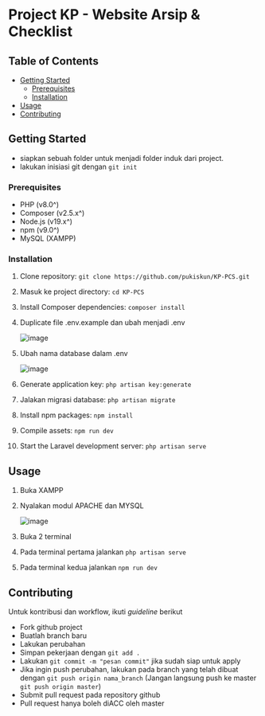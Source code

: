 # Project KP - Website Arsip & Checklist

## Table of Contents
- [Getting Started](#getting-started)
  - [Prerequisites](#prerequisites)
  - [Installation](#installation)
- [Usage](#usage)
- [Contributing](#contributing)

## Getting Started

- siapkan sebuah folder untuk menjadi folder induk dari project.
- lakukan inisiasi git dengan `git init`

### Prerequisites

- PHP (v8.0^)
- Composer (v2.5.x^)
- Node.js (v19.x^)
- npm (v9.0^)
- MySQL (XAMPP)

### Installation

1. Clone repository: `git clone https://github.com/pukiskun/KP-PCS.git`
2. Masuk ke project directory: `cd KP-PCS`
3. Install Composer dependencies: `composer install`
4. Duplicate file .env.example dan ubah menjadi .env
   
   ![image](https://github.com/pukiskun/KP-PCS/assets/80185724/4aae9997-ca5f-4eae-aa96-222800a57fc1)
   
6. Ubah nama database dalam .env
   
   ![image](https://github.com/pukiskun/KP-PCS/assets/80185724/98daac9a-fbfd-4282-ab7e-f58c4578a9a6)
   
9. Generate application key: `php artisan key:generate`
10. Jalakan migrasi database: `php artisan migrate`
11. Install npm packages: `npm install`
12. Compile assets: `npm run dev`
13. Start the Laravel development server: `php artisan serve`

## Usage

1. Buka XAMPP
2. Nyalakan modul APACHE dan MYSQL

   ![image](https://github.com/pukiskun/KP-PCS/assets/80185724/89fb01be-8858-407e-860f-5b1cdc1b5a19)
   
4. Buka 2 terminal
5. Pada terminal pertama jalankan `php artisan serve`
6. Pada terminal kedua jalankan `npm run dev`

## Contributing

Untuk kontribusi dan workflow, ikuti _guideline_ berikut

- Fork github project
- Buatlah branch baru
- Lakukan perubahan
- Simpan pekerjaan dengan `git add .`
- Lakukan `git commit -m "pesan commit"` jika sudah siap untuk apply
- Jika ingin push perubahan, lakukan pada branch yang telah dibuat dengan `git push origin nama_branch` (Jangan langsung push ke master `git push origin master`)
- Submit pull request pada repository github
- Pull request hanya boleh diACC oleh master


